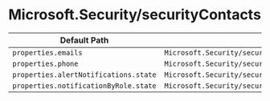 # Microsoft.Security/securityContacts

| Default Path | Alias |
|---|---|
| `properties.emails` | `Microsoft.Security/securityContacts/email` |
| `properties.phone` | `Microsoft.Security/securityContacts/phone` |
| `properties.alertNotifications.state` | `Microsoft.Security/securityContacts/alertNotifications` |
| `properties.notificationByRole.state` | `Microsoft.Security/securityContacts/alertsToAdmins` |

